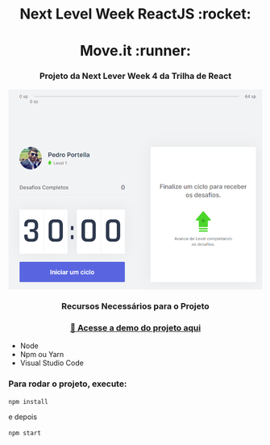 <h1 align="center">Next Level Week ReactJS :rocket:</h1>
<h1 align="center">Move.it :runner:</h1>
<h3 align="center">Projeto da Next Lever Week 4 da Trilha de React</h3>
<img align="center" src="https://github.com/PedroPadilhaPortella/Next_Level_Week-4_React/blob/main/.github/moveit.PNG">
<h3 align="center">Recursos Necessários para o Projeto</h3>

<h3 align="center">
    <a href="https://moveit-portella.vercel.app/">🔗 Acesse a demo do projeto aqui</a>
</h3>

* Node
* Npm ou Yarn
* Visual Studio Code

### Para rodar o projeto, execute: 

```npm install```
 
e depois

```npm start```
